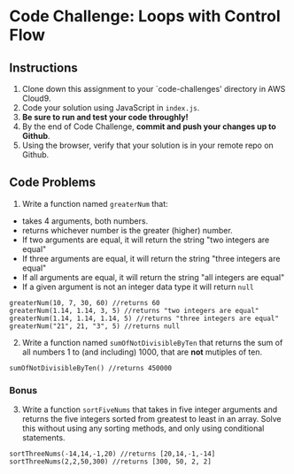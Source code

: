 # Code Challenge: Loops with Control Flow

## Instructions

1. Clone down this assignment to your `code-challenges' directory in AWS Cloud9.  
2. Code your solution using JavaScript in `index.js`. 
3. **Be sure to run and test your code throughly!**
4. By the end of Code Challenge, **commit and push your changes up to Github**.
5. Using the browser, verify that your solution is in your remote repo on Github.

## Code Problems

1. Write a function named `greaterNum` that:
  - takes 4 arguments, both numbers.
  - returns whichever number is the greater (higher) number.
  - If two arguments are equal, it will return the string "two integers are equal"
  - If three arguments are equal, it will return the string "three integers are equal"
  - If all arguments are equal, it will return the string "all integers are equal"
  - If a given argument is not an integer data type it will return `null`
```
greaterNum(10, 7, 30, 60) //returns 60
greaterNum(1.14, 1.14, 3, 5) //returns "two integers are equal"
greaterNum(1.14, 1.14, 1.14, 5) //returns "three integers are equal"
greaterNum("21", 21, "3", 5) //returns null
```

2. Write a function named `sumOfNotDivisibleByTen` that returns the sum of all numbers 1 to (and including) 1000, that are **not**  mutiples of ten.
```
sumOfNotDivisibleByTen() //returns 450000
```


### Bonus 
3. Write a function `sortFiveNums` that takes in five integer arguments and returns the five integers sorted from greatest to least in an array. Solve this without using any sorting methods, and only using conditional statements. 
```
sortThreeNums(-14,14,-1,20) //returns [20,14,-1,-14]
sortThreeNums(2,2,50,300) //returns [300, 50, 2, 2]
```
